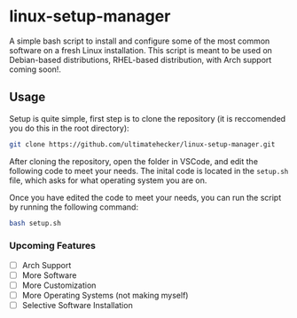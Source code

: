 # linux-setup-manager
A simple bash script to install and configure some of the most common software on a fresh Linux installation. This script is meant to be used on Debian-based distributions, RHEL-based distribution, with Arch support coming soon!.

## Usage
Setup is quite simple, first step is to clone the repository (it is reccomended you do this in the root directory):

```bash
git clone https://github.com/ultimatehecker/linux-setup-manager.git
```

After cloning the repository, open the folder in VSCode, and edit the following code to meet your needs. The inital code is located in the `setup.sh` file, which asks for what operating system you are on. 

Once you have edited the code to meet your needs, you can run the script by running the following command:

```bash
bash setup.sh
```

### Upcoming Features

- [ ] Arch Support
- [ ] More Software
- [ ] More Customization
- [ ] More Operating Systems (not making myself)
- [ ] Selective Software Installation